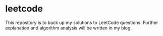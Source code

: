 # leetcode
This repository is to back up my solutions to LeetCode questions. Further explanation and algorithm analysis will be written in my blog. 
